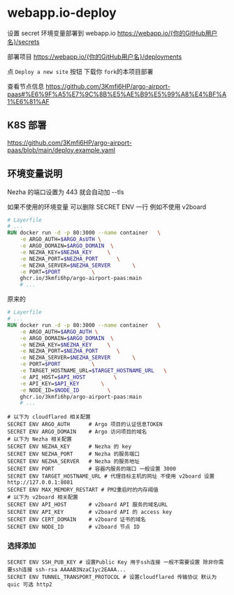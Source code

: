 # webapp.io-deploy

设置 secret 环境变量部署到 webapp.io
<https://webapp.io/{你的GitHub用户名}/secrets>

部署项目
<https://webapp.io/{你的GitHub用户名}/deployments>

点 `Deploy a new site` 按钮 下载你 `fork`的本项目部署

查看节点信息
<https://github.com/3Kmfi6HP/argo-airport-paas#%E6%9F%A5%E7%9C%8B%E5%AE%B9%E5%99%A8%E4%BF%A1%E6%81%AF>

## K8S 部署

<https://github.com/3Kmfi6HP/argo-airport-paas/blob/main/deploy.example.yaml>

## 环境变量说明

Nezha 的端口设置为 443 就会自动加 --tls

如果不使用的环境变量 可以删除 SECRET ENV 一行
例如不使用 v2board

```dockerfile
# Layerfile
# ...
RUN docker run -d -p 80:3000 --name container   \
    -e ARGO_AUTH=$ARGO_AsUTH \
    -e ARGO_DOMAIN=$ARGO_DOMAIN  \
    -e NEZHA_KEY=$NEZHA_KEY     \
    -e NEZHA_PORT=$NEZHA_PORT      \
    -e NEZHA_SERVER=$NEZHA_SERVER       \
    -e PORT=$PORT          \
    ghcr.io/3kmfi6hp/argo-airport-paas:main
    # ...
```

原来的

```dockerfile
# Layerfile
# ...
RUN docker run -d -p 80:3000 --name container   \
    -e ARGO_AUTH=$ARGO_AUTH \
    -e ARGO_DOMAIN=$ARGO_DOMAIN  \
    -e NEZHA_KEY=$NEZHA_KEY     \
    -e NEZHA_PORT=$NEZHA_PORT      \
    -e NEZHA_SERVER=$NEZHA_SERVER       \
    -e PORT=$PORT          \
    -e TARGET_HOSTNAME_URL=$TARGET_HOSTNAME_URL   \
    -e API_HOST=$API_HOST         \
    -e API_KEY=$API_KEY       \
    -e NODE_ID=$NODE_ID         \
    ghcr.io/3kmfi6hp/argo-airport-paas:main
    # ...
```

```env
# 以下为 cloudflared 相关配置
SECRET ENV ARGO_AUTH      # Argo 项目的认证信息TOKEN
SECRET ENV ARGO_DOMAIN    # Argo 访问项目的域名
# 以下为 Nezha 相关配置
SECRET ENV NEZHA_KEY      # Nezha 的 key
SECRET ENV NEZHA_PORT     # Nezha 的服务端口
SECRET ENV NEZHA_SERVER   # Nezha 的服务地址
SECRET ENV PORT           # 容器内服务的端口 一般设置 3000
SECRET ENV TARGET_HOSTNAME_URL # 代理目标主机的网址 不使用 v2board 设置 http://127.0.0.1:8081
SECRET ENV MAX_MEMORY_RESTART # PM2重启时的内存阈值
# 以下为 v2board 相关配置
SECRET ENV API_HOST       # v2board API 服务的域名URL
SECRET ENV API_KEY        # v2board API 的 access key
SECRET ENV CERT_DOMAIN    # v2board 证书的域名
SECRET ENV NODE_ID        # v2board 节点 ID
```

### 选择添加

```env
SECRET ENV SSH_PUB_KEY # 设置Public Key 用于ssh连接 一般不需要设置 除非你需要ssh连接 ssh-rsa AAAAB3NzaC1yc2EAAA...
SECRET ENV TUNNEL_TRANSPORT_PROTOCOL # 设置cloudflared 传输协议 默认为 quic 可选 http2
```
